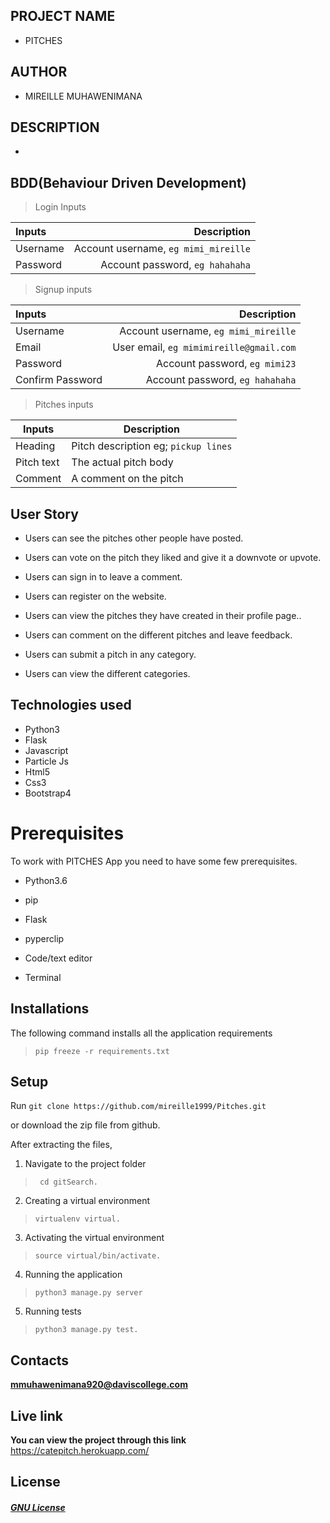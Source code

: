 ## PROJECT  NAME 
 - PITCHES

## AUTHOR 
 - MIREILLE MUHAWENIMANA

 ## DESCRIPTION 
 -
 ## BDD(Behaviour Driven Development)

>Login Inputs

| Inputs |  Description |
| :---         |          ---: |
| Username  | Account username, ``eg mimi_mireille``|
| Password  | Account password, ``eg hahahaha``|

>Signup inputs

| Inputs |  Description |
| :---         |          ---: |
| Username  | Account username, ``eg mimi_mireille``|
| Email  | User email, ``eg mimimireille@gmail.com``|
| Password  | Account password, ``eg mimi23``|
| Confirm Password  | Account password, ``eg hahahaha``|

> Pitches inputs

| Inputs | Description  |
|---|---|
|  Heading | Pitch description eg; ``pickup lines``  |
|  Pitch text| The actual pitch body|
| Comment| A comment on the pitch|

## User Story

- Users can see the pitches other people have posted.

- Users can vote on the pitch they liked and give it a downvote or upvote.

- Users can sign in to leave a comment.

- Users can register on the website.

- Users can view the pitches they have created in their profile page..

- Users can comment on the different pitches and leave feedback. 

- Users can submit a pitch in any category. 

- Users can view the different categories. 

## Technologies used
* Python3
* Flask
* Javascript
* Particle Js
* Html5
* Css3
* Bootstrap4


# Prerequisites

To work with PITCHES App you need to have some few prerequisites.

- Python3.6

- pip

- Flask 

- pyperclip

- Code/text editor

- Terminal

## Installations

The following command installs all the application requirements
>``pip freeze -r requirements.txt``

## Setup
Run 
``git clone https://github.com/mireille1999/Pitches.git``

or download the zip file from github.

After extracting the files, 

1. Navigate to the project folder
>`` cd gitSearch.`` 

2. Creating a virtual environment
>``virtualenv virtual.``

3. Activating the virtual environment
>``source virtual/bin/activate.``

4. Running the application
>``python3 manage.py server``

5. Running tests

 > ``python3 manage.py test.``



## Contacts 
**mmuhawenimana920@daviscollege.com**


## Live link 
**You can view the project through this link**
https://catepitch.herokuapp.com/


## License 

#### [*GNU License*](LICENSE)
